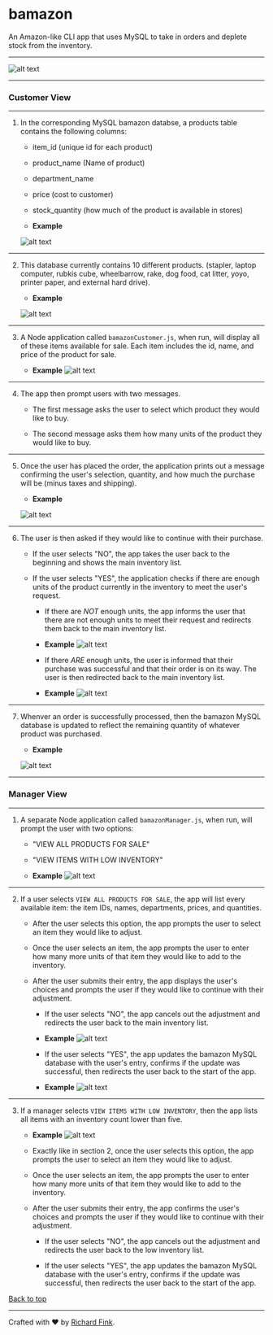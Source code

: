 # bamazon
An Amazon-like CLI app that uses MySQL to take in orders and deplete stock from the inventory.


---


![alt text](https://github.com/swissfink/bamazon/blob/master/GIFs/Customer-Full-Inventory.gif "bamazon customer full inventory example gif") 


---

### Customer View

---

1. In the corresponding MySQL bamazon databse, a products table contains the following columns:

   * item_id (unique id for each product)

   * product_name (Name of product)

   * department_name

   * price (cost to customer)

   * stock_quantity (how much of the product is available in stores)

   * **Example**

   ![alt text](https://github.com/swissfink/bamazon/blob/master/Images/Database-Setup.png "bamazon database example") 

---

2. This database currently contains 10 different products. (stapler, laptop computer, rubkis cube, wheelbarrow, rake, dog food, cat litter, yoyo, printer paper, and external hard drive).

    * **Example**

    ![alt text](https://github.com/swissfink/bamazon/blob/master/Images/Inventory.png "bamazon inventory example") 

---

3. A Node application called `bamazonCustomer.js`, when run, will display all of these items available for sale. Each item includes the id, name, and price of the product for sale.

    * **Example**
    ![alt text](https://github.com/swissfink/bamazon/blob/master/GIFs/Customer-Full-Inventory.gif "bamazon customer full inventory example gif") 

---

4. The app then prompt users with two messages.

   * The first message asks the user to select which product they would like to buy.

   * The second message asks them how many units of the product they would like to buy.

---

5. Once the user has placed the order, the application prints out a message confirming the user's selection, quantity, and how much the purchase will be (minus taxes and shipping).

    * **Example**

    ![alt text](https://github.com/swissfink/bamazon/blob/master/Images/step%205.png "bamazon customer promts example") 

---

6. The user is then asked if they would like to continue with their purchase.

    * If the user selects "NO", the app takes the user back to the beginning and shows the main inventory list.
        

    * If the user selects "YES", the application checks if there are enough units of the product currently in the inventory to meet the user's request.

        * If there are _NOT_ enough units, the app informs the user that there are not enough units to meet their request and redirects them back to the main inventory list.

        * **Example**
        ![alt text](https://github.com/swissfink/bamazon/blob/master/GIFs/Customer-Not-Enough-Inventory.gif "bamazon customer not enough inventory example gif") 
        

        * If there _ARE_ enough units, the user is informed that their purchase was successful and that their order is on its way. The user is then redirected back to the main inventory list.

        * **Example**
        ![alt text](https://github.com/swissfink/bamazon/blob/master/GIFs/Customer-Order-Success.gif "bamazon customer order success") 

--- 

7. Whenver an order is successfully processed, then the bamazon MySQL database is updated to reflect the remaining quantity of whatever product was purchased.

    * **Example**
    
    ![alt text](https://github.com/swissfink/bamazon/blob/master/GIFs/Customer-Update-Database-After-Purchase.gif "bamazon database update after customer purchase example gif") 

---

### Manager View 

---

1. A separate Node application called `bamazonManager.js`, when run,  will prompt the user with two options:

    * "VIEW ALL PRODUCTS FOR SALE"
    
    * "VIEW ITEMS WITH LOW INVENTORY"

    * **Example**
    ![alt text](https://github.com/swissfink/bamazon/blob/master/GIFs/Manager-Start.gif "bamazon manager start menu example gif") 

---  
    
2. If a user selects `VIEW ALL PRODUCTS FOR SALE`, the app will list every available item: the item IDs, names, departments, prices, and quantities.    

    * After the user selects this option, the app prompts the user to select an item they would like to adjust.

    * Once the user selects an item, the app prompts the user to enter how many more units of that item they would like to add to the inventory.

    * After the user submits their entry, the app displays the user's choices and prompts the user if they would like to continue with their adjustment.

        * If the user selects "NO", the app cancels out the adjustment and redirects the user back to the main inventory list.        

         * **Example**
        ![alt text](https://github.com/swissfink/bamazon/blob/master/GIFs/Manager-No-Adjustment.gif "bamazon manager no adjustment example gif")
        

        * If the user selects "YES", the app updates the bamazon MySQL database with the user's entry, confirms if the update was successful, then redirects the user back to the start of the app.

        * **Example**
        ![alt text](https://github.com/swissfink/bamazon/blob/master/GIFs/Manager-Database-Update.gif "bamazon database update after manager adjustment example gif") 

---

3. If a manager selects `VIEW ITEMS WITH LOW INVENTORY`, then the app  lists all items with an inventory count lower than five.

    * **Example**
    ![alt text](https://github.com/swissfink/bamazon/blob/master/GIFs/Manager-Low-Inventory.gif "bamazon manager low inventory items menu example gif") 
    
    
    * Exactly like in section 2, once the user selects this option, the app prompts the user to select an item they would like to adjust.

    * Once the user selects an item, the app prompts the user to enter how many more units of that item they would like to add to the inventory.

    * After the user submits their entry, the app confirms the user's choices and prompts the user if they would like to continue with their adjustment.

        * If the user selects "NO", the app cancels out the adjustment and redirects the user back to the low inventory list.
        
        * If the user selects "YES", the app updates the bamazon MySQL database with the user's entry, confirms if the update was successful, then redirects the user back to the start of the app.  


[Back to top](https://github.com/swissfink/bamazon)


---

Crafted with :heart: by [Richard Fink](https://swissfink.github.io/).
